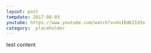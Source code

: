 ```yaml
---
layout: post
tempdate: 2017-08-03
youtube: https://www.youtube.com/watch?v=XnIRdKZId3s
category: _placeholder
---
```

test content